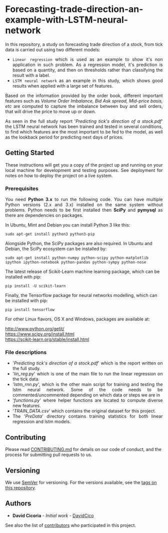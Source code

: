# Forecasting-trade-direction-an-example-with-LSTM-neural-network

<p align="justify">In this repository, a study on forecasting trade direction of a stock, from tick data is carried out using two different models:</p>

<ul>
      <li><div align="justify"><code>Linear regression</code> which is used as an example to show it's non application in such problem. As a regression model, it's prediction is based on a quantity, and then on thresholds rather than classifying the result with a label.</div></li>
      <li><div align="justify"><code>LSTM neural network</code> as an example in this study, which shows good results when applied with a large set of features.</li>
</ul>

<p align="justify">Based on the information provided by the order book, different important features such as <i>Volume Order Imbalance, Bid Ask spread, Mid-price basis, etc</i> are computed to capture the imbalance between buy and sell orders, that will drive the price to move up or down.</p>

<p align="justify">As seen in the full study report '<em>Predicting tick's direction of a stock.pdf</em>' the LSTM neural network has been trained and tested in several conditions, to find which features are the most important to be fed to the model, as well as the lookback period for predicting next days of prices.</p>

## Getting Started

<p align="justify">These instructions will get you a copy of the project up and running on your local machine for development and testing purposes. See deployment for notes on how to deploy the project on a live system.</p>

### Prerequisites

<p align="justify">You need <strong>Python 3.x</strong> to run the following code.  You can have multiple Python versions (2.x and 3.x) installed on the same system without problems. Python needs to be first installed then <strong>SciPy</strong> and <strong>pymysql</strong> as there are dependencies on packages.</p>

In Ubuntu, Mint and Debian you can install Python 3 like this:

    sudo apt-get install python3 python3-pip

Alongside Python, the SciPy packages are also required. In Ubuntu and Debian, the SciPy ecosystem can be installed by:

    sudo apt-get install python-numpy python-scipy python-matplotlib ipython ipython-notebook python-pandas python-sympy python-nose
    
The latest release of Scikit-Learn machine learning package, which can be installed with pip:
    
    pip install -U scikit-learn

Finally, the Tensorflow package for neural networks modelling, which can be installed with pip:
    
    pip install tensorflow

For other Linux flavors, OS X and Windows, packages are available at:

http://www.python.org/getit/  
https://www.scipy.org/install.html <br>
https://scikit-learn.org/stable/install.html


### File descriptions

<ul>
  
<li><div align="justify">'<em>Predicting tick's direction of a stock.pdf</em>' which is the report written on the full study.</div></li>
    
<li><div align="justify">'<em>lin_reg.py</em>' which is one of the main file to run the linear regression on the tick data.</div></li>

<li><div align="justify">'<em>lstm_rnn.py</em>', which is the other main script for training and testing the lstm neural network. Some of the code needs to be commented/uncommented depending on which data or steps we are in </div></li>

<li><div align="justify">'<em>functions.py</em>' where helper functions are located to compute diverse new features.</div</li>

<li><div align="justify">'<em>TRAIN_DATA.csv</em>' which contains the original dataset for this project.</div</li>

<li><div align="justify"> The '<em>PreData</em>' directory contains training statistics for both linear regression and lstm models.</div</li>
      
</ul>

## Contributing

Please read [CONTRIBUTING.md](https://github.com/DavidCico/Forecasting-direction-of-trade-an-example-with-LSTM-neural-network/blob/master/CONTRIBUTING.md) for details on our code of conduct, and the process for submitting pull requests to us.

## Versioning

We use [SemVer](http://semver.org/) for versioning. For the versions available, see the [tags on this repository](https://github.com/your/project/tags). 

## Authors

* **David Cicoria** - *Initial work* - [DavidCico](https://github.com/DavidCico)

See also the list of [contributors](https://github.com/DavidCico/Forecasting-direction-of-trade-an-example-with-LSTM-neural-network/graphs/contributors) who participated in this project.
